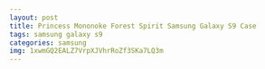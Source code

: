 ```yaml
---
layout: post
title: Princess Mononoke Forest Spirit Samsung Galaxy S9 Case
tags: samsung galaxy s9
categories: samsung
img: 1xwmGQ2EALZ7VrpXJVhrRoZf3SKa7LQ3m
---
```

